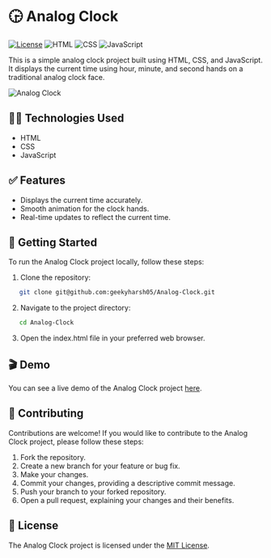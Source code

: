 # :clock330: Analog Clock

[![License](https://img.shields.io/badge/License-MIT-blue.svg)](https://opensource.org/licenses/MIT)
![HTML](https://img.shields.io/badge/-HTML-orange?logo=html5&logoColor=white)
![CSS](https://img.shields.io/badge/-CSS-blue?logo=css3&logoColor=white)
![JavaScript](https://img.shields.io/badge/-JavaScript-yellow?logo=javascript&logoColor=white)

This is a simple analog clock project built using HTML, CSS, and JavaScript. It displays the current time using hour, minute, and second hands on a traditional analog clock face.

![Analog Clock](https://cdn.pixabay.com/photo/2016/03/31/20/15/analog-clock-1295631_1280.png)

## :technologist: Technologies Used

- HTML
- CSS
- JavaScript

## :white_check_mark: Features

- Displays the current time accurately.
- Smooth animation for the clock hands.
- Real-time updates to reflect the current time.

## :rocket: Getting Started

To run the Analog Clock project locally, follow these steps:

1. Clone the repository:

```bash
   git clone git@github.com:geekyharsh05/Analog-Clock.git
```

2. Navigate to the project directory:

```bash
   cd Analog-Clock
```

3. Open the index.html file in your preferred web browser.

## :clapper: Demo

You can see a live demo of the Analog Clock project [here](https://example.com/analog-clock).

## :handshake: Contributing

Contributions are welcome! If you would like to contribute to the Analog Clock project, please follow these steps:

   1. Fork the repository.
   2. Create a new branch for your feature or bug fix.
   3. Make your changes.
   4. Commit your changes, providing a descriptive commit message.
   5. Push your branch to your forked repository.
   6. Open a pull request, explaining your changes and their benefits.

## :memo: License

The Analog Clock project is licensed under the [MIT License](LICENSE).